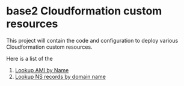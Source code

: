 # base2 Cloudformation custom resources

This project will contain the code and configuration to deploy various Cloudformation custom resources.

Here is a list of the

1. [Lookup AMI by Name](lookup-ami/README.md)
1. [Lookup NS records by domain name](lookup-ns-records/README.md)
